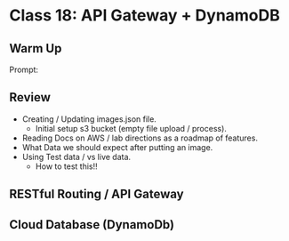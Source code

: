 # Class 18: API Gateway + DynamoDB

## Warm Up

Prompt:

## Review

* Creating / Updating images.json file.
  * Initial setup s3 bucket (empty file upload / process).
* Reading Docs on AWS / lab directions as a roadmap of features.
* What Data we should expect after putting an image.
* Using Test data / vs live data.
  * How to test this!!

## RESTful Routing / API Gateway

## Cloud Database (DynamoDb)
